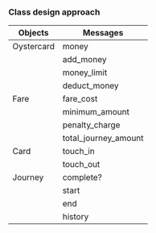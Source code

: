 ### Class design approach

| **Objects** | **Messages**        |
|-------------|---------------------|
| Oystercard  | money               |
|             | add_money           |
|             | money_limit         |
|             | deduct_money        |
| Fare        | fare_cost           |
|             | minimum_amount      |
|             | penalty_charge      |
|             | total_journey_amount|
| Card        | touch_in            |
|             | touch_out           |
| Journey     | complete?           |
|             | start               |
|             | end                 |
|             | history             |
